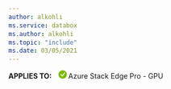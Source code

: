 ```yaml
---
author: alkohli
ms.service: databox
ms.author: alkohli
ms.topic: "include"
ms.date: 03/05/2021
---
```


**APPLIES TO:** ![Yes for Pro GPU SKU](media\azure-stack-edge-applies-to-skus\yes.png)Azure Stack Edge Pro - GPU&nbsp;&nbsp;&nbsp;&nbsp;&nbsp;&nbsp;&nbsp;&nbsp;&nbsp;&nbsp;&nbsp;&nbsp; &nbsp; &nbsp;  &nbsp;
